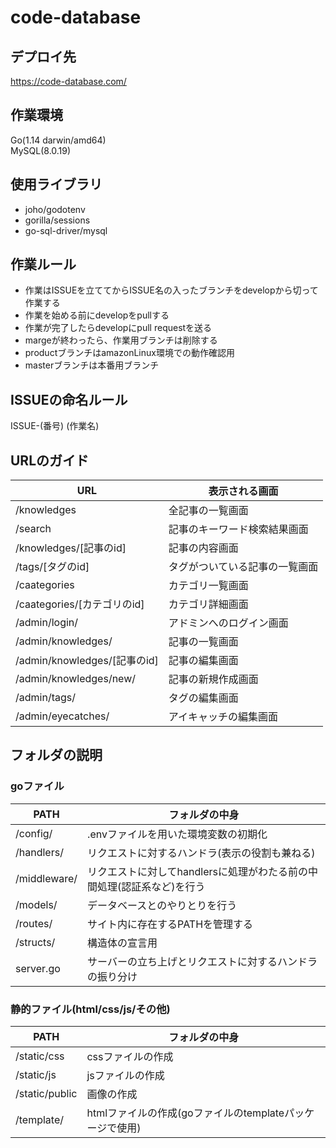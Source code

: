 # code-database

## デプロイ先
https://code-database.com/

## 作業環境 
Go(1.14 darwin/amd64)  
MySQL(8.0.19)

## 使用ライブラリ
 - joho/godotenv
 - gorilla/sessions
 - go-sql-driver/mysql

## 作業ルール  
 - 作業はISSUEを立ててからISSUE名の入ったブランチをdevelopから切って作業する  
 - 作業を始める前にdevelopをpullする  
 - 作業が完了したらdevelopにpull requestを送る  
 - margeが終わったら、作業用ブランチは削除する
 - productブランチはamazonLinux環境での動作確認用
 - masterブランチは本番用ブランチ

## ISSUEの命名ルール  
ISSUE-(番号) (作業名)

## URLのガイド
| URL | 表示される画面 |
| ------------- | ------------- |
| /knowledges | 全記事の一覧画面 |
| /search  | 記事のキーワード検索結果画面  |
| /knowledges/[記事のid]  | 記事の内容画面  |
| /tags/[タグのid]  | タグがついている記事の一覧画面  |
| /caategories  | カテゴリ一覧画面  |
| /caategories/[カテゴリのid]  | カテゴリ詳細画面  |
| /admin/login/ | アドミンへのログイン画面 |
| /admin/knowledges/ | 記事の一覧画面 |
| /admin/knowledges/[記事のid] | 記事の編集画面 |
| /admin/knowledges/new/ | 記事の新規作成画面 |
| /admin/tags/ | タグの編集画面 |
| /admin/eyecatches/ | アイキャッチの編集画面 |

## フォルダの説明
### goファイル
| PATH | フォルダの中身 |
| ------------- | ------------- |
| /config/ | .envファイルを用いた環境変数の初期化 |
| /handlers/ | リクエストに対するハンドラ(表示の役割も兼ねる) |
| /middleware/ | リクエストに対してhandlersに処理がわたる前の中間処理(認証系など)を行う |
| /models/ | データベースとのやりとりを行う |
| /routes/  | サイト内に存在するPATHを管理する |
| /structs/  | 構造体の宣言用 |
| server.go | サーバーの立ち上げとリクエストに対するハンドラの振り分け |
### 静的ファイル(html/css/js/その他) 
| PATH | フォルダの中身 |
| ------------- | ------------- |
| /static/css | cssファイルの作成 |
| /static/js | jsファイルの作成 |
| /static/public | 画像の作成 |
| /template/ | htmlファイルの作成(goファイルのtemplateパッケージで使用) |
